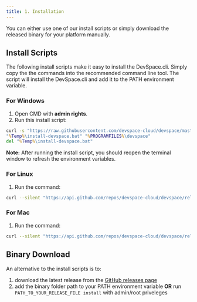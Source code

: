 ```yaml
---
title: 1. Installation
---
```


You can either use one of our install scripts or simply download the released binary for your platform manually.

## Install Scripts
The following install scripts make it easy to install the DevSpace.cli. Simply copy the the commands into the recommended command line tool. The script will install the DevSpace.cli and add it to the PATH environment variable.

### For Windows
1. Open CMD with **admin rights**.
2. Run this install script:
```cmd
curl -s "https://raw.githubusercontent.com/devspace-cloud/devspace/master/scripts/installer-win.bat" >"%Temp%\install-devspace.bat"
"%Temp%\install-devspace.bat" "%PROGRAMFILES%\devspace"
del "%Temp%\install-devspace.bat"
```

**Note:** After running the install script, you should reopen the terminal window to refresh the environment variables.

### For Linux
1. Run the command:
```bash
curl --silent "https://api.github.com/repos/devspace-cloud/devspace/releases/latest" | sed -nE 's!.*"(https://github.com[^"]*devspace-linux-amd64)".*!\1!p' | xargs -n 1 curl -L -o devspace && chmod +x devspace && sudo mv devspace /usr/local/bin
```

### For Mac
1. Run the command:
```bash
curl --silent "https://api.github.com/repos/devspace-cloud/devspace/releases/latest" | sed -nE 's!.*"(https://github.com[^"]*devspace-darwin-amd64)".*!\1!p' | xargs -n 1 curl -L -o devspace && chmod +x devspace && sudo mv devspace /usr/local/bin
```

## Binary Download
An alternative to the install scripts is to:
1. download the latest release from the [GitHub releases page](https://github.com/devspace-cloud/devspace/releases)
2. add the binary folder path to your PATH environment variable **OR** run `PATH_TO_YOUR_RELEASE_FILE install` with admin/root priveleges
